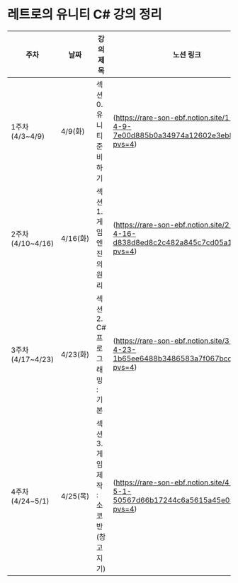 # 레트로의 유니티 C# 강의 정리
|주차|날짜|강의 제목|노션 링크|
|---|---|---|---|
|1주차(4/3~4/9)|4/9(화)|섹션 0. 유니티 준비하기|(https://rare-son-ebf.notion.site/1-4-3-4-9-7e00d885b0a34974a12602e3eb8b1843?pvs=4)|
|2주차(4/10~4/16)|4/16(화)|섹션 1. 게임 엔진의 원리|(https://rare-son-ebf.notion.site/2-4-10-4-16-d838d8ed8c2c482a845c7cd05a19033d?pvs=4)|
|3주차(4/17~4/23)|4/23(화)|섹션 2. C# 프로그래밍 : 기본|(https://rare-son-ebf.notion.site/3-4-17-4-23-1b65ee6488b3486583a7f067bcc091d8?pvs=4)|
|4주차(4/24~5/1)|4/25(목)|섹션 3. 게임 제작 : 소코반(창고지기)|(https://rare-son-ebf.notion.site/4-4-24-5-1-50567d66b17244c6a5615a45e03926b4?pvs=4)|
